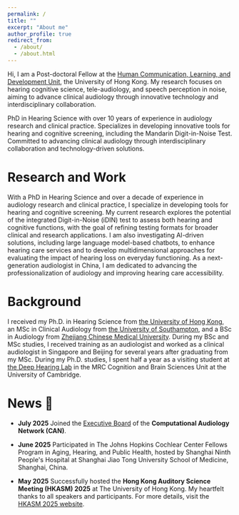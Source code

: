 ```yaml
---
permalink: /
title: ""
excerpt: "About me"
author_profile: true
redirect_from: 
  - /about/
  - /about.html
---
```


Hi, I am a Post-doctoral Fellow at the [Human Communication, Learning, and Development Unit](https://web.edu.hku.hk/unit/human-communication-learning-and-development), the University of Hong Kong. My research focuses on hearing cognitive science, tele-audiology, and speech perception in noise, aiming to advance clinical audiology through innovative technology and interdisciplinary collaboration.

PhD in Hearing Science with over 10 years of experience in audiology research and clinical practice. Specializes in developing innovative tools for hearing and cognitive screening, including the Mandarin Digit-in-Noise Test. Committed to advancing clinical audiology through interdisciplinary collaboration and technology-driven solutions.

Research and Work
======
With a PhD in Hearing Science and over a decade of experience in audiology research and clinical practice, I specialize in developing tools for hearing and cognitive screening. My current research explores the potential of the integrated Digit-in-Noise (iDIN) test to assess both hearing and cognitive functions, with the goal of refining testing formats for broader clinical and research applications. I am also investigating AI-driven solutions, including large language model-based chatbots, to enhance hearing care services and to develop multidimensional approaches for evaluating the impact of hearing loss on everyday functioning. As a next-generation audiologist in China, I am dedicated to advancing the professionalization of audiology and improving hearing care accessibility.

Background
======
I received my Ph.D. in Hearing Science from [the University of Hong Kong](https://web.edu.hku.hk/unit/human-communication-learning-and-development), an MSc in Clinical Audiology from [the University of Southampton](https://www.southampton.ac.uk/courses/audiology-with-clinical-placement-masters-msc), and a BSc in Audiology from [Zhejiang Chinese Medical University](https://www.zcmu.edu.cn/english/). During my BSc and MSc studies, I received training as an audiologist and worked as a clinical audiologist in Singapore and Beijing for several years after graduating from my MSc. During my Ph.D. studies, I spent half a year as a visiting student at [the Deep Hearing Lab](https://www.deephearinglab.com/home) in the MRC Cognition and Brain Sciences Unit at the University of Cambridge.

News 📢
======
- **July 2025** Joined the [Executive Board](https://computationalaudiology.com/about/#ExecutiveBoard) of the **Computational Audiology Network (CAN)**.

- **June 2025** Participated in The Johns Hopkins Cochlear Center Fellows Program in Aging, Hearing, and Public Health, hosted by Shanghai Ninth People's Hospital at Shanghai Jiao Tong University School of Medicine, Shanghai, China.

- **May 2025**  Successfully hosted the **Hong Kong Auditory Science Meeting (HKASM) 2025** at The University of Hong Kong. My heartfelt thanks to all speakers and participants. For more details, visit the [HKASM 2025 website](https://sites.google.com/view/hkasm2025/home).





